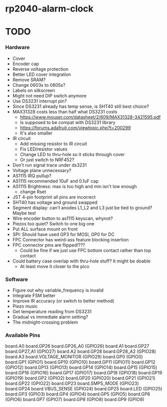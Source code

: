 # rp2040-alarm-clock

# TODO

### Hardware
- Cover
- Encoder cap
- Reverse voltage protection
- Better LED cover integration
- Remove SRAM?
- Change 0603s to 0805s?
- Labels on silkscreen
- Might not need DIP switch anymore
- Use DS3231 interrupt pin?
- Since DS3231 already has temp sense, is SHT40 still best choice?
- MAX31328 costs less than half what DS3231 costs
    - https://www.mouser.com/datasheet/2/609/MAX31328-3421595.pdf
    - Is supposed to be compat with DS3231 library
    - https://forums.adafruit.com/viewtopic.php?t=200299
    - It's also smaller
- IR circuit
    - Add missing resistor to IR circuit
    - Fix LED/resistor values
    - Change LED to thru-hole so it sticks through cover
    - Or just switch to NRF452?
- Don't run signal trace under ds3231
- Voltage plane unnecessary?
- AS1115 IRQ pullup?
- AS1115 recommended 10uF and 0.1uF cap
- AS1115 Brightness: max is too high and min isn't low enough
    - change Rset
- JST 4-pin footprint all pins are incorrect
- SHT40 has voltage and ground swapped
- Segment display: can't anodes L1_L2 and L3 just be tied to ground? Maybe test
- Wire encoder button to as1115 keyscan, whynot?
- Piezos too quiet? Switch to one big one
- Put ALL surface mount on front
- SPI: Should have used GP3 for MOSI, GP0 for DC
- FPC Connector has weird-ass feature blocking insertion
- FPC connector pins are flipped!???
    - Could be fine if we just use FPC bottom contact rather than top contact
- Could battery case overlap with thru-hole stuff? It might be doable
    - At least move it closer to the pico

### Software
- Figure out why variable_frequency is invalid
- Integrate FSM better
- Improve IR accuracy (or switch to better method)
- Piezo music
- Get temperature reading from DS3231
- Gradual vs immediate alarm setting?
- The midnight-crossing problem

### Available Pins
board.A0 board.GP26 board.GP26_A0 (GPIO26)
board.A1 board.GP27 board.GP27_A1 (GPIO27)
board.A2 board.GP28 board.GP28_A2 (GPIO28)
board.A3 board.VOLTAGE_MONITOR (GPIO29)
board.GP0 (GPIO0)
board.GP1 (GPIO1)
board.GP10 (GPIO10)
board.GP11 (GPIO11)
board.GP12 (GPIO12)
board.GP13 (GPIO13)
board.GP14 (GPIO14)
board.GP15 (GPIO15)
board.GP16 (GPIO16)
board.GP17 (GPIO17)
board.GP18 (GPIO18)
board.GP19 (GPIO19)
board.GP2 (GPIO2)
board.GP20 (GPIO20)
board.GP21 (GPIO21)
board.GP22 (GPIO22)
board.GP23 board.SMPS_MODE (GPIO23)
board.GP24 board.VBUS_SENSE (GPIO24)
board.GP25 board.LED (GPIO25)
board.GP3 (GPIO3)
board.GP4 (GPIO4)
board.GP5 (GPIO5)
board.GP6 (GPIO6)
board.GP7 (GPIO7)
board.GP8 (GPIO8)
board.GP9 (GPIO9)